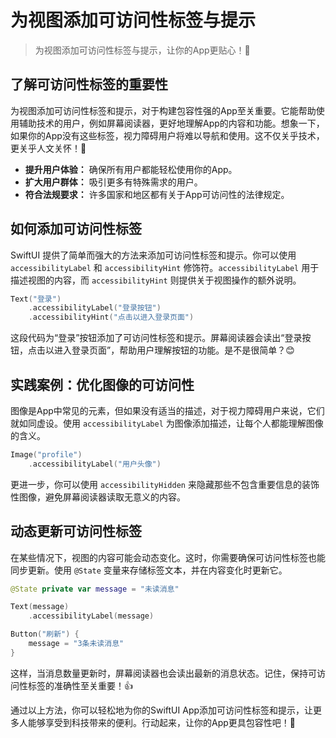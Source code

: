 ﻿# 为视图添加可访问性标签与提示

> 为视图添加可访问性标签与提示，让你的App更贴心！🎉

## 了解可访问性标签的重要性

为视图添加可访问性标签和提示，对于构建包容性强的App至关重要。它能帮助使用辅助技术的用户，例如屏幕阅读器，更好地理解App的内容和功能。想象一下，如果你的App没有这些标签，视力障碍用户将难以导航和使用。这不仅关乎技术，更关乎人文关怀！💖

*   **提升用户体验：** 确保所有用户都能轻松使用你的App。
*   **扩大用户群体：** 吸引更多有特殊需求的用户。
*   **符合法规要求：** 许多国家和地区都有关于App可访问性的法律规定。

## 如何添加可访问性标签

SwiftUI 提供了简单而强大的方法来添加可访问性标签和提示。你可以使用 `accessibilityLabel` 和 `accessibilityHint` 修饰符。`accessibilityLabel` 用于描述视图的内容，而 `accessibilityHint` 则提供关于视图操作的额外说明。

```swift
Text("登录")
    .accessibilityLabel("登录按钮")
    .accessibilityHint("点击以进入登录页面")
```

这段代码为“登录”按钮添加了可访问性标签和提示。屏幕阅读器会读出“登录按钮，点击以进入登录页面”，帮助用户理解按钮的功能。是不是很简单？😊

## 实践案例：优化图像的可访问性

图像是App中常见的元素，但如果没有适当的描述，对于视力障碍用户来说，它们就如同虚设。使用 `accessibilityLabel` 为图像添加描述，让每个人都能理解图像的含义。

```swift
Image("profile")
    .accessibilityLabel("用户头像")
```

更进一步，你可以使用 `accessibilityHidden` 来隐藏那些不包含重要信息的装饰性图像，避免屏幕阅读器读取无意义的内容。

## 动态更新可访问性标签

在某些情况下，视图的内容可能会动态变化。这时，你需要确保可访问性标签也能同步更新。使用 `@State` 变量来存储标签文本，并在内容变化时更新它。

```swift
@State private var message = "未读消息"

Text(message)
    .accessibilityLabel(message)

Button("刷新") {
    message = "3条未读消息"
}
```

这样，当消息数量更新时，屏幕阅读器也会读出最新的消息状态。记住，保持可访问性标签的准确性至关重要！👍

通过以上方法，你可以轻松地为你的SwiftUI App添加可访问性标签和提示，让更多人能够享受到科技带来的便利。行动起来，让你的App更具包容性吧！💪


